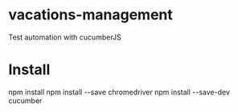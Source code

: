 # vacations-management
Test automation with cucumberJS

# Install
npm install
npm install --save chromedriver
npm install --save-dev cucumber
